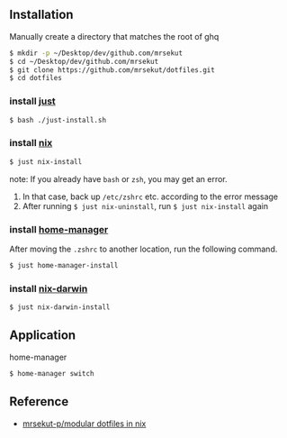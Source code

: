 ## Installation

Manually create a directory that matches the root of ghq

```bash
$ mkdir -p ~/Desktop/dev/github.com/mrsekut
$ cd ~/Desktop/dev/github.com/mrsekut
$ git clone https://github.com/mrsekut/dotfiles.git
$ cd dotfiles
```

### install [just](https://github.com/casey/just)

```bash
$ bash ./just-install.sh
```

### install [nix](https://github.com/NixOS/nix)

```bash
$ just nix-install
```

note: If you already have `bash` or `zsh`, you may get an error.
1. In that case, back up `/etc/zshrc` etc. according to the error message
2. After running `$ just nix-uninstall`, run `$ just nix-install` again


### install [home-manager](https://github.com/nix-community/home-manager)

After moving the `.zshrc` to another location, run the following command.

```bash
$ just home-manager-install
```

### install [nix-darwin](https://github.com/LnL7/nix-darwin)

```bash
$ just nix-darwin-install
```

## Application

home-manager

```bash
$ home-manager switch
```

## Reference

- [mrsekut-p/modular dotfiles in nix](https://scrapbox.io/mrsekut-p/modular_dotfiles_in_nix)
